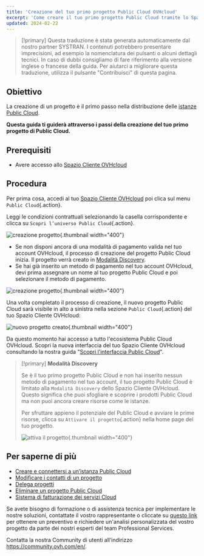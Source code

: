 ```yaml
---
title: 'Creazione del tuo primo progetto Public Cloud OVHcloud'
excerpt: 'Come creare il tuo primo progetto Public Cloud tramite lo Spazio Cliente OVHcloud'
updated: 2024-02-22
---
```


> [!primary]
> Questa traduzione è stata generata automaticamente dal nostro partner SYSTRAN. I contenuti potrebbero presentare imprecisioni, ad esempio la nomenclatura dei pulsanti o alcuni dettagli tecnici. In caso di dubbi consigliamo di fare riferimento alla versione inglese o francese della guida. Per aiutarci a migliorare questa traduzione, utilizza il pulsante "Contribuisci" di questa pagina.
>

## Obiettivo

La creazione di un progetto è il primo passo nella distribuzione delle [istanze Public Cloud](https://www.ovhcloud.com/it/public-cloud/).

**Questa guida ti guiderà attraverso i passi della creazione del tuo primo progetto di Public Cloud.**

## Prerequisiti

- Avere accesso allo [Spazio Cliente OVHcloud](/links/manager)

## Procedura

Per prima cosa, accedi al tuo [Spazio Cliente OVHcloud](/links/manager) poi clica sul menu `Public Cloud`{.action}.

Leggi le condizioni contrattuali selezionando la casella corrispondente e clicca su `Scopri l’universo Public Cloud`{.action}.

![creazione progetto](images/firstproject2024.png){.thumbnail width="400"}

- Se non disponi ancora di una modalità di pagamento valida nel tuo account OVHcloud, il processo di creazione del progetto Public Cloud inizia. Il progetto verrà creato in [Modalità Discovery](#discovery).
- Se hai già inserito un metodo di pagamento nel tuo account OVHcloud, devi prima assegnare un nome al tuo progetto Public Cloud e poi selezionare il metodo di pagamento.

![creazione progetto](images/project-creation.png){.thumbnail width="400"}

Una volta completato il processo di creazione, il nuovo progetto Public Cloud sarà visibile in alto a sinistra nella sezione `Public Cloud`{.action} del tuo Spazio Cliente OVHcloud:

![nuovo progetto creato](images/public-cloud-interface.png){.thumbnail width="400"}

Da questo momento hai accesso a tutto l'ecosistema Public Cloud OVHcloud. Scopri la nuova interfaccia del tuo Spazio Cliente OVHcloud consultando la nostra guida "[Scopri l’interfaccia Public Cloud](/pages/public_cloud/compute/03-public-cloud-interface-walk-me)".

<a name="discovery"></a>

> [!primary]
> **Modalità Discovery**
>
> Se è il tuo primo progetto Public Cloud e non hai inserito nessun metodo di pagamento nel tuo account, il tuo progetto Public Cloud è limitato alla `Modalità Discovery` dello Spazio Cliente OVHcloud. Questo significa che puoi sfogliare e scoprire i prodotti Public Cloud ma non puoi ancora creare risorse come le istanze.
>
> Per sfruttare appieno il potenziale del Public Cloud e avviare le prime risorse, clicca su `Attivare il progetto`{.action} nella home page del tuo progetto.
>
>![attiva il progetto](images/activate-project.png){.thumbnail width="400"}

## Per saperne di più

- [Creare e connettersi a un’istanza Public Cloud](/pages/public_cloud/compute/public-cloud-first-steps)
- [Modificare i contatti di un progetto](/pages/public_cloud/compute/change_project_contacts)
- [Delega progetti](/pages/public_cloud/compute/delegate_projects)
- [Eliminare un progetto Public Cloud](/pages/public_cloud/compute/delete_a_project)
- [Sistema di fatturazione dei servizi Cloud](/pages/public_cloud/compute/analyze_billing)

Se avete bisogno di formazione o di assistenza tecnica per implementare le nostre soluzioni, contattate il vostro rappresentante o cliccate su [questo link](/links/professional-services) per ottenere un preventivo e richiedere un'analisi personalizzata del vostro progetto da parte dei nostri esperti del team Professional Services.

Contatta la nostra Community di utenti all’indirizzo <https://community.ovh.com/en/>.
